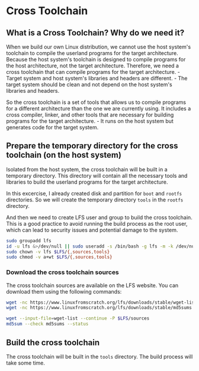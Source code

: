 # Cross Toolchain

## What is a Cross Toolchain? Why do we need it?

When we build our own Linux distribution, we cannot use the host system's toolchain to compile the userland programs for the target architecture. Because the host system's toolchain is designed to compile programs for the host architecture, not the target architecture. Therefore, we need a cross toolchain that can compile programs for the target architecture.
    - Target system and host system's libraries and headers are different.
    - The target system should be clean and not depend on the host system's libraries and headers.

So the cross toolchain is a set of tools that allows us to compile programs for a different architecture than the one we are currently using. It includes a cross compiler, linker, and other tools that are necessary for building programs for the target architecture.
    - It runs on the host system but generates code for the target system.

## Prepare the temporary directory for the cross toolchain (on the host system)

Isolated from the host system, the cross toolchain will be built in a temporary directory. This directory will contain all the necessary tools and libraries to build the userland programs for the target architecture.

In this excercise, I already created disk and partition for `boot` and `rootfs` directories. So we will create the temporary directory `tools` in the `rootfs` directory.

And then we need to create LFS user and group to build the cross toolchain. This is a good practice to avoid running the build process as the root user, which can lead to security issues and potential damage to the system.

```sh
sudo groupadd lfs
id -u lfs &>/dev/null || sudo useradd -s /bin/bash -g lfs -m -k /dev/null lfs
sudo chown -v lfs $LFS/{,sources,tools}
sudo chmod -v a+wt $LFS/{,sources,tools}
```

### Download the cross toolchain sources

The cross toolchain sources are available on the LFS website. You can download them using the following commands:

```sh
wget -nc https://www.linuxfromscratch.org/lfs/downloads/stable/wget-list
wget -nc https://www.linuxfromscratch.org/lfs/downloads/stable/md5sums

wget --input-file=wget-list --continue -P $LFS/sources
md5sum --check md5sums --status
```

## Build the cross toolchain

The cross toolchain will be built in the `tools` directory. The build process will take some time.
